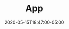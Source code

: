 ---
title: "App"
description: "Simple online graph paper with basic drafting tools. Easy to use. Create your own precision drawings, floor plans, and blueprints for free."
layout: "app"
date: 2020-05-15T18:47:00-05:00
version: "0.3.4"
---